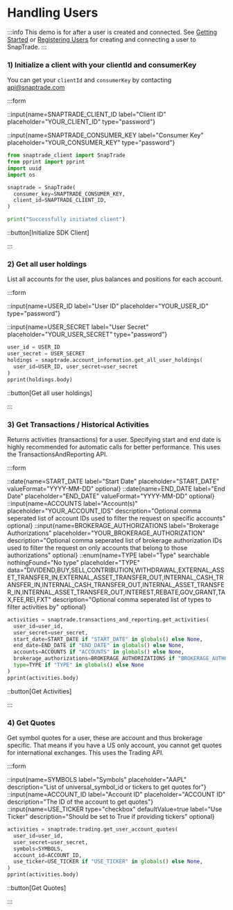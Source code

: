 # Handling Users

:::info
This demo is for after a user is created and connected. See [Getting Started](/snaptrade/snaptrade-demos/getting-started) or
[Registering Users](/snaptrade/snaptrade-demos/registering-users) for creating and connecting a user to SnapTrade.
:::

### 1) Initialize a client with your clientId and consumerKey

You can get your `clientId` and `consumerKey` by contacting [api@snaptrade.com](mailto:api@snaptrade.com)

:::form

::input{name=SNAPTRADE_CLIENT_ID label="Client ID" placeholder="YOUR_CLIENT_ID" type="password"}

::input{name=SNAPTRADE_CONSUMER_KEY label="Consumer Key" placeholder="YOUR_CONSUMER_KEY" type="password"}

```python
from snaptrade_client import SnapTrade
from pprint import pprint
import uuid
import os

snaptrade = SnapTrade(
  consumer_key=SNAPTRADE_CONSUMER_KEY,
  client_id=SNAPTRADE_CLIENT_ID,
)

print("Successfully initiated client")
```

::button[Initialize SDK Client]

:::

### 2) Get all user holdings

List all accounts for the user, plus balances and positions for each account.

:::form

::input{name=USER_ID label="User ID" placeholder="YOUR_USER_ID" type="password"}

::input{name=USER_SECRET label="User Secret" placeholder="YOUR_USER_SECRET" type="password"}

```python
user_id = USER_ID
user_secret = USER_SECRET
holdings = snaptrade.account_information.get_all_user_holdings(
  user_id=USER_ID, user_secret=user_secret
)
pprint(holdings.body)
```

::button[Get all user holdings]

:::

### 3) Get Transactions / Historical Activities

Returns activities (transactions) for a user. Specifying start and end date is
highly recommended for automatic calls for better performance. This uses the
TransactionsAndReporting API.

:::form

::date{name=START_DATE label="Start Date" placeholder="START_DATE" valueFormat="YYYY-MM-DD" optional}
::date{name=END_DATE label="End Date" placeholder="END_DATE" valueFormat="YYYY-MM-DD" optional}
::input{name=ACCOUNTS label="Account(s)" placeholder="YOUR_ACCOUNT_IDS" description="Optional comma seperated list of account IDs used to filter the request on specific accounts" optional}
::input{name=BROKERAGE_AUTHORIZATIONS label="Brokerage Authorizations" placeholder="YOUR_BROKERAGE_AUTHORIZATION" description="Optional comma seperated list of brokerage authorization IDs used to filter the request on only accounts that belong to those authorizations" optional}
::enum{name=TYPE label="Type" searchable nothingFound="No type" placeholder="TYPE" data="DIVIDEND,BUY,SELL,CONTRIBUTION,WITHDRAWAL,EXTERNAL_ASSET_TRANSFER_IN,EXTERNAL_ASSET_TRANSFER_OUT,INTERNAL_CASH_TRANSFER_IN,INTERNAL_CASH_TRANSFER_OUT,INTERNAL_ASSET_TRANSFER_IN,INTERNAL_ASSET_TRANSFER_OUT,INTEREST,REBATE,GOV_GRANT,TAX,FEE,REI,FXT" description="Optional comma seperated list of types to filter activities by" optional}

```python
activities = snaptrade.transactions_and_reporting.get_activities(
  user_id=user_id,
  user_secret=user_secret,
  start_date=START_DATE if "START_DATE" in globals() else None,
  end_date=END_DATE if "END_DATE" in globals() else None,
  accounts=ACCOUNTS if "ACCOUNTS" in globals() else None,
  brokerage_authorizations=BROKERAGE_AUTHORIZATIONS if "BROKERAGE_AUTHORIZATIONS" in globals() else None,
  type=TYPE if "TYPE" in globals() else None
)
pprint(activities.body)
```

::button[Get Activities]

:::

### 4) Get Quotes

Get symbol quotes for a user, these are account and thus brokerage specific.
That means if you have a US only account, you cannot get quotes for
international exchanges. This uses the Trading API.

:::form

::input{name=SYMBOLS label="Symbols" placeholder="AAPL" description="List of universal_symbol_id or tickers to get quotes for"}
::input{name=ACCOUNT_ID label="Account ID" placeholder="ACCOUNT ID" description="The ID of the account to get quotes"}
::input{name=USE_TICKER type="checkbox" defaultValue=true label="Use Ticker" description="Should be set to True if providing tickers" optional}

```python
activities = snaptrade.trading.get_user_account_quotes(
  user_id=user_id,
  user_secret=user_secret,
  symbols=SYMBOLS,
  account_id=ACCOUNT_ID,
  use_ticker=USE_TICKER if "USE_TICKER" in globals() else None,
)
pprint(activities.body)
```

::button[Get Quotes]

:::
